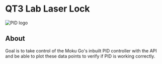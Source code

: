 # QT3 Lab Laser Lock
![PID logo](https://www.liquidinstruments.com/wp-content/uploads/2021/02/Instrument-IconOutline-PIDController.png)
## About
Goal is to take control of the Moku Go's inbuilt PID controller with the API and be able to plot these data points to verify if PID is working correctly.

